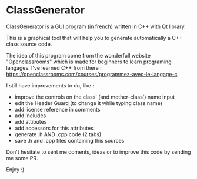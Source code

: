 # ClassGenerator

ClassGenerator is a GUI program (in french) written in C++ with Qt library.

This is a graphical tool that will help you to generate automatically a C++ class source code.

The idea of this program come from the wonderfull website "Openclassrooms" which is made for beginners to learn programing langages. I've learned C++ from there : https://openclassrooms.com/courses/programmez-avec-le-langage-c

I still have improvements to do, like :
- improve the controls on the class' (and mother-class') name input
- edit the Header Guard (to change it while typing class name)
- add license reference in comments
- add includes
- add attibutes
- add accessors for this attributes
- generate .h AND .cpp code (2 tabs)
- save .h and .cpp files containing this sources


Don't hesitate to sent me coments, ideas or to improve this code by sending me some PR.

Enjoy :)
